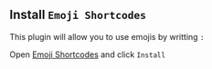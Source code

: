 ## Install `Emoji Shortcodes`

This plugin will allow you to use emojis by writting `:`

Open [Emoji Shortcodes](obsidian://show-plugin?id=emoji-shortcodes) and click `Install`